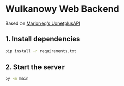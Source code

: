 # Wulkanowy Web Backend

Based on [Marioneq's UonetplusAPI](https://github.com/Marioneq4958/uonetplus_api)

## 1. Install dependencies

```sh
pip install -r requirements.txt
```

## 2. Start the server

```sh
py -m main
```